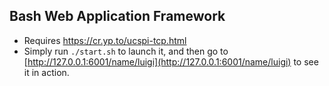 ## Bash Web Application Framework

* Requires https://cr.yp.to/ucspi-tcp.html
* Simply run `./start.sh` to launch it, and then go to [http://127.0.0.1:6001/name/luigi](http://127.0.0.1:6001/name/luigi) to see it in action.
